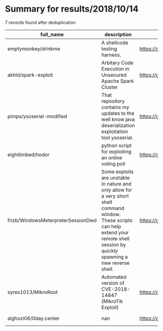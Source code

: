 
# Summary for results/2018/10/14
    
7 records found after deduplication

| full_name | description | html_url | matched_list | matched_count | pushed_at | size | stargazers_count | language | forks_count |
|-------------------------------------|---------------------------------------------------------------------------------------------------------------------------------------------------------------------------------------------|--------------------------------------------------------|----------------|-----------------|---------------------------|--------|--------------------|------------|---------------|
| emptymonkey/drinkme | A shellcode testing harness. | https://github.com/emptymonkey/drinkme | ['shellcode'] | 1 | 2018-10-14 18:45:21+00:00 | 13 | 69 | C | 24 |
| akhld/spark-exploit | Arbitary Code Execution in Unsecured Apache Spark Cluster | https://github.com/akhld/spark-exploit | ['exploit'] | 1 | 2018-10-14 15:01:04+00:00 | 2 | 8 | Scala | 2 |
| pimps/ysoserial-modified | That repository contains my updates to the well know java deserialization exploitation tool ysoserial. | https://github.com/pimps/ysoserial-modified | ['exploit'] | 1 | 2018-10-14 23:23:24+00:00 | 86243 | 75 | Java | 17 |
| eightlimbed/hodor | python script for exploiting an online voting poll | https://github.com/eightlimbed/hodor | ['exploit'] | 1 | 2018-10-14 00:47:06+00:00 | 3 | 0 | Python | 0 |
| frizb/WindowsMeterpreterSessionDied | Some exploits are unstable in nature and only allow for a very short shell command window. These scripts can help extend your remote shell session by quickly spawning a new reverse shell. | https://github.com/frizb/WindowsMeterpreterSessionDied | ['exploit'] | 1 | 2018-10-14 12:09:00+00:00 | 35 | 8 | Batchfile | 3 |
| syrex1013/MikroRoot | Automated version of CVE-2018-14847 (MikroTik Exploit) | https://github.com/syrex1013/MikroRoot | ['exploit'] | 1 | 2018-10-14 08:39:24+00:00 | 9 | 13 | Python | 2 |
| alghozi06/0day.center | nan | https://github.com/alghozi06/0day.center | ['0day'] | 1 | 2018-10-14 01:47:53+00:00 | 5 | 0 | HTML | 0 |
